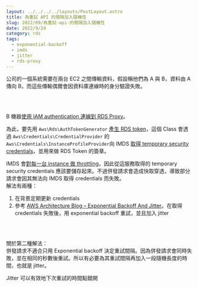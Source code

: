 ```yaml
---
layout: ../../../../layouts/PostLayout.astro
title: 為重試 API 的間隔加入隨機性
slug: 2022/09/為重試-api-的間隔加入隨機性
date: 2022/9/24
category: rds
tags: 
  - exponential-backoff
  - imds
  - jitter
  - rds-proxy
---
```


  
公司的一個系統需要在兩台 EC2 之間傳輸資料，假設稱他們為 A 與 B，資料由 A 傳向 B，而這些傳輸偶爾會因資料庫連線時的身分驗證失敗。







<br><br>



  
B 機器[使用 IAM authentication 連線到 RDS Proxy](https://docs.aws.amazon.com/AmazonRDS/latest/UserGuide/rds-proxy-setup.html#rds-proxy-connecting-iam)。



  
為此，要先用 `Aws\Rds\AuthTokenGenerator` [產生 RDS token](https://github.com/aws/aws-sdk-php/blob/master/src/Rds/AuthTokenGenerator.php#L46-L72)，這個 Class 會透過 `Aws\Credentials\CredentialProvider` 的 `Aws\Credentials\InstanceProfileProvider`向 IMDS [取得 temporary security credentials](https://github.com/aws/aws-sdk-php/blob/master/src/Credentials/InstanceProfileProvider.php#L19)，並用來做 RDS Token 的簽章。



  
IMDS 會[對每一台 instance 做 throttling](https://docs.aws.amazon.com/AWSEC2/latest/UserGuide/instancedata-data-retrieval.html#instancedata-throttling)，因此從這服務取得的 temporary security credentials 應該要儲存起來。不過併發請求會造成快取穿透，導致部分請求會因其無法向 IMDS 取得 credentials 而失敗。<br>
解法有兩種：



  
1. 在背景定期更新 credentials  
2. 參考 [AWS Architecture Blog – Exponential Backoff And Jitter](https://aws.amazon.com/tw/blogs/architecture/exponential-backoff-and-jitter/)。在取得 credentials 失敗後，用 exponential backoff 重試，並且加入 jitter



<br><br>



  
關於第二種解法：<br>
併發請求不適合只用 Exponential backoff 決定重試間隔。因為併發請求會同時失敗，並在相同的秒數後重試。所以有必要為其重試間隔再加入一段隨機長度的時間，也就是 jitter。



  
Jitter 可以有效地下次重試的時間點錯開
